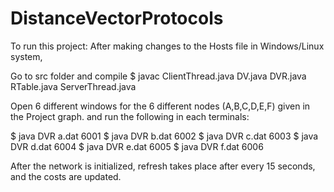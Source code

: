 # DistanceVectorProtocols
To run this project:
After making changes to the Hosts file in Windows/Linux system, 

Go to src folder and compile
$ javac ClientThread.java DV.java DVR.java RTable.java ServerThread.java


Open 6 different windows for the 6 different nodes (A,B,C,D,E,F) given in the Project graph.
and run the following in each terminals:

$ java DVR a.dat 6001
$ java DVR b.dat 6002
$ java DVR c.dat 6003
$ java DVR d.dat 6004
$ java DVR e.dat 6005
$ java DVR f.dat 6006

After the network is initialized, refresh takes place after every 15 seconds, and the costs are updated.
